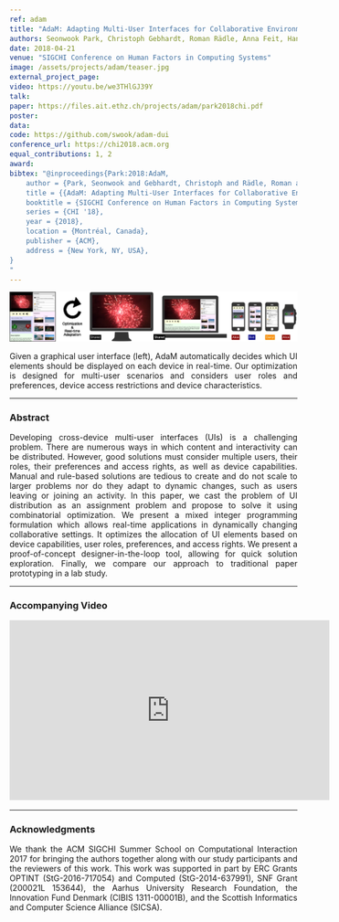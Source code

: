 ```yaml
---
ref: adam
title: "AdaM: Adapting Multi-User Interfaces for Collaborative Environments in Real-Time"
authors: Seonwook Park, Christoph Gebhardt, Roman Rädle, Anna Feit, Hana Vrzakova, Niraj Dayama, Hui-Shyong Yeo, Clemens Klokmose, Aaron Quigley, Antti Oulasvirta, Otmar Hilliges
date: 2018-04-21
venue: "SIGCHI Conference on Human Factors in Computing Systems"
image: /assets/projects/adam/teaser.jpg
external_project_page: 
video: https://youtu.be/we3THlGJ39Y
talk: 
paper: https://files.ait.ethz.ch/projects/adam/park2018chi.pdf
poster: 
data: 
code: https://github.com/swook/adam-dui
conference_url: https://chi2018.acm.org
equal_contributions: 1, 2
award: 
bibtex: "@inproceedings{Park:2018:AdaM,
	author = {Park, Seonwook and Gebhardt, Christoph and Rädle, Roman and Feit, Anna and Vrzakova, Hana and Dayama, Niraj and Yeo, Hui-Shyong and Klokmose, Clemens and Quigley, Aaron and Oulasvirta, Antti and Hilliges, Otmar},
	title = {{AdaM: Adapting Multi-User Interfaces for Collaborative Environments in Real-Time}},
	booktitle = {SIGCHI Conference on Human Factors in Computing Systems},
	series = {CHI '18},
	year = {2018},
	location = {Montréal, Canada},
	publisher = {ACM},
	address = {New York, NY, USA},
}
"
---
```



<img class="fullcol" src="/assets/projects/adam/teaser_full.jpg" alt="Teaser-Picture" />

<p align="justify">
    <span class="figurecap">
Given a graphical user interface (left), AdaM automatically decides which UI elements should be displayed on each device in real-time.
Our optimization is designed for multi-user scenarios and considers user roles and preferences, device access restrictions and device characteristics.
    </span>
</p>
<hr />
        


<h3>Abstract</h3>
<p align="justify">
Developing cross-device multi-user interfaces (UIs) is a challenging problem.
There are numerous ways in which content and interactivity can be distributed. However, good solutions must consider multiple users, their roles, their preferences and access rights, as well as device capabilities.
Manual and rule-based solutions are tedious to create and do not scale to larger problems nor do they adapt to dynamic changes, such as users leaving or joining an activity.
In this paper, we cast the problem of UI distribution as an assignment problem and propose to solve it using combinatorial optimization.
We present a mixed integer programming formulation which allows real-time applications in dynamically changing collaborative settings.
It optimizes the allocation of UI elements based on device capabilities, user roles, preferences, and access rights.
We present a proof-of-concept designer-in-the-loop tool, allowing for quick solution exploration.
Finally, we compare our approach to traditional paper prototyping in a lab study.
</p>
<hr />
    


<h3>Accompanying Video</h3>
<div class="video" align="center">
<iframe width="560" height="315" src="https://www.youtube-nocookie.com/embed/we3THlGJ39Y?rel=0&amp;showinfo=0" frameborder="0" allow="autoplay; encrypted-media" allowfullscreen></iframe>
</div>
<hr />
    


<!--
<div class="fullcol">
 <h3>Downloads</h3>
    To be released.
    <ul class="linklist">
        <li class="a-pdf"><a target="_blank" title="PDF" href="<?php ait_root_dir();?>projects/2015/InteractiveDebugger/downloads/FluidEdt-Ou-CHI2015.pdf">PDF</a></li>
        <li class="a-vid"><a target="_blank" href="<?php ait_root_dir();?>projects/2015/InteractiveDebugger/downloads/FluidEdt-Ou-CHI2015.mp4" title="Download Video">Video (26 MB)</a></li>
        <li class="a-bib"><a target="_blank" title="BibTex" href="<?php ait_root_dir();?>projects/2015/InteractiveDebugger/downloads/FluidEdt-Ou-CHI2015.bib">BibTeX</a></li>
    </ul>
    <hr />
    <br/>
    <br/>
</div>
-->

<!--
<div class="fullcol">
<h3>bibtex</h3>
    To be released.
    <div class="bibtex">
    </div>
    <hr />
    <br/>
    <br/>
</div>
-->

<!--
<div class="fullcol">
    <h3>additional results</h3>
    <br/>
    <img class="halfcol" src="<?php ait_root_dir();?>projects/2016/deformables/bar_small.png" alt="Teaser-Picture" />
    <img class="halfcol" src="<?php ait_root_dir();?>projects/2016/deformables/organ_stacked_small.png" alt="Teaser-Picture" />
    <div class="halfcol">
        <p align="justify">
            <span class="figurecap">
                Top row: schematic sensor routings obtained using our tool with automatic sensor refinement.
                Middle row: fabricated device.
                Bottom row: Ground truth (gray) vs. reconstruction (orange). Insets show error on a heat map scale, with maximum error (white) at 22 mm (darker is better).
            </span>
        </p>
    </div>
    <div class="halfcol">
        <p align="justify">
            <span class="figurecap">
                Two example deformations of the organ pipe model designed with our method. Ground truth (gray) vs. reconstruction (orange).
            </span>
        </p>
    </div>
</div>
-->

<!--
<div class="fullcol">
    <br/><br/>
    <img class="fullcol" src="<?php ait_root_dir();?>projects/2016/deformables/sheet_squared_small.png" alt="Teaser-Picture" />
    <p align="justify">
        <span class="figurecap">
            Snapshots of the design process. Top Row: the user placed, refined,
            and edited four sensors (left); Reconstruction error is expected to be very low (right). Bottom row: Interaction
            with fabricated device (left) and ground truth comparison (right).
        </span>
    </p>
    <hr />
    <br/>
    <br/>
</div>
-->

<!-- This section is optional -->
<!--
<div class="fullcol">
    <h3>external links</h3>
    <p align="justify">
        <ul class="linklist">
        <li class="a-ext"><a target="_blank" title="link1" href="your_link_here">Your link here</a></li>
    </ul>
    </p>
    <hr />
    <br/>
    <br/>
</div>
-->

<h3>Acknowledgments</h3>
<p align="justify">
We thank the ACM SIGCHI Summer School on Computational Interaction 2017 for bringing the authors together along with our study participants and the reviewers of this work.
This work was supported in part by ERC Grants OPTINT (StG-2016-717054) and Computed (StG-2014-637991), SNF Grant (200021L 153644), the Aarhus University Research Foundation, the Innovation Fund Denmark (CIBIS 1311-00001B), and the Scottish Informatics and Computer Science Alliance (SICSA).
</p>